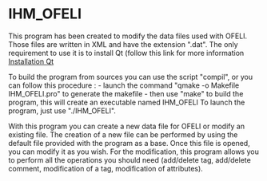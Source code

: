 IHM_OFELI
=========

This program has been created to modify the data files used with OFELI. Those files are written in XML and have the extension ".dat".
The only requirement to use it is to install Qt (follow this link for more information <a href="http://qt-project.org/doc/qt-4.8/installation.html">Installation Qt</a>

To build the program from sources you can use the script "compil", or you can follow this procedure :
	- launch the command "qmake -o Makefile IHM_OFELI.pro" to generate the makefile
	- then use "make" to build the program, this will create an executable named IHM_OFELI
To launch the program, just use "./IHM_OFELI".

With this program you can create a new data file for OFELI or modify an existing file.
The creation of a new file can be performed by using the default file provided with the program as a base. Once this file is opened, you can modify it as you wish.
For the modification, this program allows you to perform all the operations you should need (add/delete tag, add/delete comment, modification of a tag, modification of attributes).

